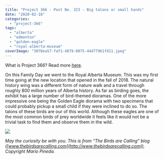 ```yaml
---
title: "Project 366 - Post No. 323 - Big talons or small hands"
date: "2020-02-18"
categories: 
  - "project-366"
tags: 
  - "alberta"
  - "edmonton"
  - "golden-eagle"
  - "royal-alberta-museum"
coverImage: "3078ea57-faf1-4879-8075-44d77961fd11.jpeg"
---
```


What is Project 366? Read more [here](https://thebirdsarecalling.com/2019/03/29/project-366/).

On this Family Day we went to the Royal Alberta Museum. This was my first time going at the new location that opened in the fall of 2018. The natural history wing was a different form of nature walk and a travel through roughly 800 million years of Alberta history. As far as birding goes, the exhibit has a large number of bird-themed dioramas. One of the more impressive one being the Golden Eagle diorama with two specimens that could probably pickup a small child if they were inclined to do so. The talons of these birds are our of this world. Although these eagles are one of the most common birds of prey worldwide it feels like it would not be a trivial task to find them and observe them in the wild.

![](https://thebirdsarecallingandimustgo.files.wordpress.com/2020/02/3078ea57-faf1-4879-8075-44d77961fd11.jpeg?w=768)

_May the curiosity be with you. This is from “The Birds are Calling” blog ([www.thebirdsarecalling.com](http://www.thebirdsarecalling.com)). Copyright Mario Pineda._
